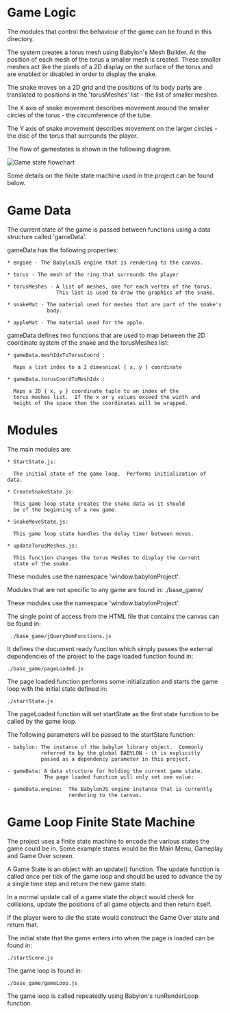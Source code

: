 Game Logic
==========

The modules that control the behaviour of the game can be found in this
directory.  

The system creates a torus mesh using Babylon's Mesh Builder.  At the 
position of each mesh of the torus a smaller mesh is created.  These 
smaller meshes act like the pixels of a 2D display on the surface of the
torus and are enabled or disabled in order to display the snake.

The snake moves on a 2D grid and the positions of its body parts are 
translated to positions in the 'torusMeshes' list - the list of smaller 
meshes.  

The X axis of snake movement describes movement around the smaller circles
of the torus - the circumference of the tube.

The Y axis of snake movement describes movement on the larger circles - 
the disc of the torus that surrounds the player.

The flow of gamestates is shown in the following diagram.

![Game state flowchart]('game-flow.png' "Game State Flowchart")

Some details on the finite state machine used in the project can be
found below.

Game Data
=========

The current state of the game is passed between functions using a data
structure called 'gameData'.  

gameData has the following properties:

    * engine - The BabylonJS engine that is rendering to the canvas.

    * torus - The mesh of the ring that surrounds the player
    
    * torusMeshes - A list of meshes, one for each vertex of the torus.
                    This list is used to draw the graphics of the snake.
    
    * snakeMat - The material used for meshes that are part of the snake's
                 body.
 
    * appleMat - The material used for the apple.

gameData defines two functions that are used to map between the 2D
coordinate system of the snake and the torusMeshes list:

    * gameData.meshIdxToTorusCoord :

      Maps a list index to a 2 dimesnioal { x, y } coordinate

    * gameData.torusCoordToMeshIdx :
 
      Maps a 2D { x, y } coordinate tuple to an index of the 
      torus meshes list.  If the x or y values exceed the width and
      height of the space then the coordinates will be wrapped.


Modules
=======

The main modules are:

    * StartState.js: 

      The initial state of the game loop.  Performs initialization of data.

    * CreateSnakeState.js:
      
      This game loop state creates the snake data as it should
      be of the beginning of a new game.

    * SnakeMoveState.js:

      This game loop state handles the delay timer between moves.

    * updateTorusMeshes.js:

      This function changes the torus Meshes to display the current
      state of the snake.

These modules use the namespace 'window.babylonProject'.

Modules that are not specific to any game are found in:
    ./base_game/

These modules use the namespace 'window.babylonProject'.

The single point of access from the HTML file that contains the canvas
can be found in:
    
     ./base_game/jQueryDomFunctions.js

It defines the document ready function which simply passes the external
dependencies of the project to the page loaded function found in:

    ./base_game/pageLoaded.js

The page loaded function performs some initialization and starts the game
loop with the initial state defined in:

    ./startState.js

The pageLoaded function will set startState as the first state function
to be called by the game loop.

The following parameters will be passed to the startState function:

    - babylon: The instance of the babylon library object.  Commonly
               referred to by the global BABYLON - it is explicitly
               passed as a dependency parameter in this project.

    - gameData: A data structure for holding the current game state.
                The page loaded function will only set one value:

    - gameData.engine:  The BabylonJS engine instance that is currently
                        rendering to the canvas.

Game Loop Finite State Machine
==============================

The project uses a finite state machine to encode the various states the
game could be in.  Some example states would be the Main Menu, Gameplay
and Game Over screen.

A Game State is an object with an update() function.  The update function
is called once per tick of the game loop and should be used to advance the
by a single time step and return the new game state.

In a normal update call of a game state the object would check for 
collisions, update the positions of all game objects and then return itself.

If the player were to die the state would construct the Game Over state and
return that.

The initial state that the game enters into when the page is loaded can
be found in:
   
    ./startScene.js

The game loop is found in:
    
    ./base_game/gameLoop.js

The game loop is called repeatedly using Babylon's runRenderLoop function.
